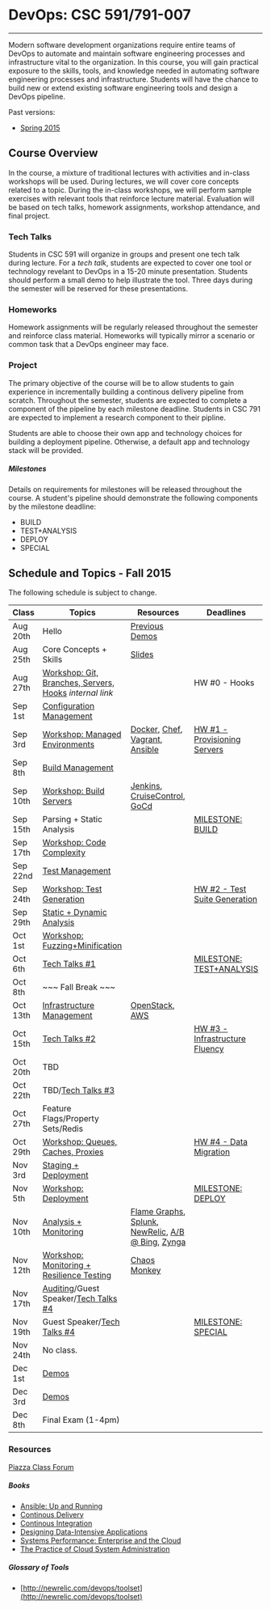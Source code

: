 # DevOps: CSC 591/791-007
-------------------------

Modern software development organizations require entire teams of DevOps to automate  and maintain software engineering processes and infrastructure vital to the organization. In this course, you will gain practical exposure to the skills, tools, and knowledge needed in automating software engineering processes and infrastructure. 
Students will have the chance to build new or extend existing software engineering tools and design a DevOps pipeline.

Past versions:
* [Spring 2015 ](https://github.com/CSC-DevOps/Course/tree/Spring2015)

## Course Overview

In the course, a mixture of traditional lectures with activities and in-class workshops will be used.  During lectures, we will cover core concepts related to a topic. During the in-class workshops, we will perform sample exercises with relevant tools that reinforce lecture material.  Evaluation will be based on tech talks, homework assignments, workshop attendance, and final project.

### Tech Talks

Students in CSC 591 will organize in groups and present one tech talk during lecture.  For a *tech talk*, students are expected to cover one tool or technology revelant to DevOps in a 15-20 minute presentation.  Students should perform a small demo to help illustrate the tool. Three days during the semester will be reserved for these presentations.

### Homeworks

Homework assignments will be regularly released throughout the semester and reinforce class material.  Homeworks will typically mirror a scenario or common task that a DevOps engineer may face.

### Project

The primary objective of the course will be to allow students to gain experience in incrementally building a continous delivery pipeline from scratch.  Throughout the semester, students are expected to complete a component of the pipeline by each milestone deadline.  Students in CSC 791 are expected to implement a research component to their pipline. 

Students are able to choose their own app and technology choices for building a deployment pipeline.  Otherwise, a default app and technology stack will be provided.

##### Milestones

Details on requirements for milestones will be released throughout the course.  A student's pipeline should demonstrate the following components by the milestone deadline:

* BUILD
* TEST+ANALYSIS
* DEPLOY
* SPECIAL

## Schedule and Topics - Fall 2015

The following schedule is subject to change.

| Class    | Topics                           |  Resources |  Deadlines |
|----------|----------------------------------|------------| ----------            |
| Aug 20th  | Hello                            | [Previous Demos](https://docs.google.com/spreadsheets/d/1BdqdwARU_VVfLXXCQSp6gMiggDYUfsrVgxUQeOJMu68/edit#gid=0)     |  &nbsp;               | 
| Aug 25th | Core Concepts + Skills           | [Slides](https://docs.google.com/presentation/d/1gawFfJyPssbtiLs1-4FGow4Ph1-AHJeEo9B_S8Kvr70/edit)     |  &nbsp;               |
| Aug 27th | [Workshop: Git, Branches, Servers, Hooks](https://github.ncsu.edu/CSC-DevOps-Spring2015/ServersWorkshop) *internal link* | &nbsp; |  HW #0 - Hooks               |
| Sep 1st | [Configuration Management](https://docs.google.com/presentation/d/1sVDyCBwFnb1C0xKTswzmhsNn-FKwCXl434uZkAunI6M/edit#slide=id.g3ab49d3b9_154)         | &nbsp;     |  &nbsp;  |
| Sep 3rd | [Workshop: Managed Environments](https://github.com/CSC-DevOps/Course/blob/master/Workshops/CM.md)   | [Docker](https://www.docker.com/), [Chef](https://www.chef.io/chef/), [Vagrant](https://www.vagrantup.com/), [Ansible](http://www.ansible.com/get-started)     |  [HW #1 - Provisioning Servers](https://github.com/CSC-DevOps/Course/blob/master/HW/HW1.md) |
| Sep 8th | [Build Management](https://docs.google.com/presentation/d/1KoMQark9bdaNMBpSBfEewjR1qEic_Fi0nJxN6si6BgA/)                  | &nbsp;    |  &nbsp;               |
| Sep 10th | [Workshop: Build Servers](https://github.com/CSC-DevOps/Course/blob/master/Workshops/Build.md)          | [Jenkins](http://jenkins-ci.org/), [CruiseControl](http://cruisecontrol.sourceforge.net/), [GoCd](http://www.go.cd/)     | &nbsp; |
| Sep 15th  | Parsing + Static Analysis                  |      |  [MILESTONE: BUILD](https://github.com/CSC-DevOps/Course/blob/master/Project/BuildMilestone.md)     |
| Sep 17th  | [Workshop: Code Complexity]()            | &nbsp;     |  &nbsp;               |
| Sep 22nd  | [Test Management](https://docs.google.com/presentation/d/1tuGkWE86C-MwajbOVsUgVoJUletVszwhPHecWEd7ZYU/)                  | &nbsp;     |  &nbsp;     |
| Sep 24th  | [Workshop: Test Generation](https://github.com/CSC-DevOps/TestGeneration/blob/master/README.md) | &nbsp;     |  [HW #2 - Test Suite Generation](https://github.com/CSC-DevOps/Course/blob/master/HW/HW2.md) |
| Sep 29th | [Static + Dynamic Analysis](https://docs.google.com/presentation/d/1Bf-9ASmoYrBsiisseGbxMkXCvPyJtB46zP41y7wFKE0/edit)        | &nbsp;     |  &nbsp;               |
| Oct 1st | [Workshop: Fuzzing+Minification](https://github.com/CSC-DevOps/Fuzzing)                | &nbsp;     |   |
| Oct 6th | [Tech Talks #1](https://github.com/CSC-DevOps/Course/blob/master/TechTalks.md)  | &nbsp;     |  [MILESTONE: TEST+ANALYSIS](https://github.com/CSC-DevOps/Course/blob/master/Project/M2.md)    |
| Oct 8th | ~~~ Fall Break ~~~            | &nbsp;     |  |
| Oct 13th| [Infrastructure Management](https://onedrive.live.com/redir?resid=FF912F1DFCF67A6D%211734)        | [OpenStack](http://www.openstack.org/), [AWS]() | &nbsp;  |
| Oct 15th| [Tech Talks #2](https://github.com/CSC-DevOps/Course/blob/master/TechTalks.md) | &nbsp; | [HW #3 - Infrastructure Fluency](https://github.com/CSC-DevOps/Course/blob/master/HW/HW3.md) |
| Oct 20th | TBD | &nbsp; |
| Oct 22th | TBD/[Tech Talks #3](https://github.com/CSC-DevOps/Course/blob/master/TechTalks.md) | &nbsp; |
| Oct 27th | Feature Flags/Property Sets/Redis               | &nbsp;     | &nbsp;  | 
| Oct 29th | [Workshop: Queues, Caches, Proxies](https://github.com/CSC-DevOps/Queues)      | &nbsp;     | [HW #4 - Data Migration](https://github.com/CSC-DevOps/Course/blob/master/HW/HW4.md) |
| Nov 3rd  |  [Staging + Deployment](https://docs.google.com/presentation/d/1TaiIh6CtkHt-ij8mCVPVrpY0yN2VTVjqfjO_zYX0lEs/edit#slide=id.g2f582368a_0_51)                       | &nbsp;   | &nbsp; |
| Nov 5th  | [Workshop: Deployment](https://github.com/CSC-DevOps/Deployment)          | &nbsp;     | [MILESTONE: DEPLOY](https://github.com/CSC-DevOps/Course/blob/master/Project/M3.md#milestone-deployment)  |
| Nov 10th | [Analysis + Monitoring](https://docs.google.com/presentation/d/1swei7oeXWZGnXe9gC1jlh4Gd1h9Ri6I6x2kTgKr1BVw/edit?usp=sharing)          | [Flame Graphs](https://www.usenix.org/conference/lisa13/technical-sessions/plenary/gregg), [Splunk](http://www.splunk.com/), [NewRelic](http://newrelic.com/), [A/B @ Bing](http://www.infoq.com/presentations/controlled-experiments), [Zynga](http://blog.amplitude.com/2015/06/24/zynga-analytics-at-its-peak/)      |
| Nov 12th | [Workshop: Monitoring + Resilience Testing](https://github.com/CSC-DevOps/Monitoring) | [Chaos Monkey](https://github.com/Netflix/SimianArmy) | &nbsp; |
| Nov 17th | [Auditing](https://docs.google.com/presentation/d/1lfx-hseYOuriY1STi7Cdtgbd1-LqMmqIxsaWh6ZT5y0/edit)/Guest Speaker/[Tech Talks #4](https://github.com/CSC-DevOps/Course/blob/master/TechTalks.md)             | &nbsp;     | &nbsp;                   |
| Nov 19th | Guest Speaker/[Tech Talks #4](https://github.com/CSC-DevOps/Course/blob/master/TechTalks.md) | &nbsp; | [MILESTONE: SPECIAL](https://github.com/CSC-DevOps/Course/blob/master/Project/M4.md#milestone-special) | 
| Nov 24th | No class.             | &nbsp;     | &nbsp; |
| Dec 1st | [Demos](https://docs.google.com/spreadsheets/d/1BdqdwARU_VVfLXXCQSp6gMiggDYUfsrVgxUQeOJMu68/edit?usp=sharing)             | &nbsp;     | &nbsp; |
| Dec 3rd | [Demos](https://docs.google.com/spreadsheets/d/1BdqdwARU_VVfLXXCQSp6gMiggDYUfsrVgxUQeOJMu68/edit?usp=sharing)             | &nbsp;     | &nbsp; |
| Dec 8th | Final Exam (1-4pm)     | &nbsp;     | &nbsp; |


### Resources

[Piazza Class Forum](https://piazza.com/class/i5dyy1jtzh4yy)

##### Books

* [Ansible: Up and Running](http://www.ansiblebook.com/)
* [Continous Delivery](http://continuousdelivery.com/)
* [Continous Integration](http://www.amazon.com/Continuous-Integration-Improving-Software-Reducing/dp/0321336380)
* [Designing Data-Intensive Applications](http://dataintensive.net/)
* [Systems Performance: Enterprise and the Cloud](http://www.brendangregg.com/sysperfbook.html)
* [The Practice of Cloud System Administration](http://the-cloud-book.com/)

##### Glossary of Tools

* [http://newrelic.com/devops/toolset](http://newrelic.com/devops/toolset)
